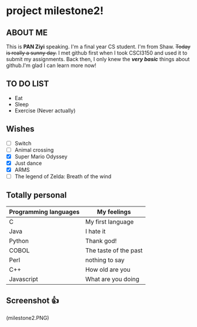 # project milestone2!
## ABOUT ME
This is **PAN Ziyi** speaking. I'm a final year CS student. I'm from Shaw. ~~Today is really a sunny day.~~
I met github first when I took CSCI3150 and used it to submit my assignments. Back then, I only knew the ***very basic*** things about github.I'm glad I can learn more now!
## TO DO LIST
- Eat
- Sleep
- Exercise (Never actually)

## Wishes
- [ ] Switch
- [ ] Animal crossing
- [x] Super Mario Odyssey
- [x] Just dance
- [x] ARMS
- [ ] The legend of Zelda: Breath of the wind

## Totally personal
| Programming languages |    My feelings       |
|-----------------------|----------------------| 
|           C           |My first language     |
|           Java        |I hate it             |
|           Python      |Thank god!            |
|           COBOL       |The taste of the past |
|           Perl        |nothing to say        |
|           C++         |How old are you       |
|           Javascript  |What are you doing    | 

## Screenshot :+1:
(milestone2.PNG)
